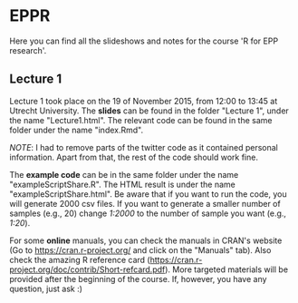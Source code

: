 # EPPR

Here you can find all the slideshows and notes for the course 'R for EPP research'.

## Lecture 1
Lecture 1 took place on the 19 of November 2015, from 12:00 to 13:45 at Utrecht University.
The **slides** can be found in the folder "Lecture 1", under the name "Lecture1.html". The relevant
code can be found in the same folder under the name "index.Rmd".

*NOTE*: I had to remove parts of the twitter code as it contained personal information. Apart from that,
the rest of the code should work fine.

The **example code** can be in the same folder under the name "exampleScriptShare.R". The HTML result
is under the name "exampleScriptShare.html". Be aware that if you want to run the code, you will generate 2000 csv files.
If you want to generate a smaller number of samples (e.g., 20) change *1:2000* to the number of sample you want (e.g., *1:20*).

For some **online** manuals, you can check the manuals in CRAN's website (Go to https://cran.r-project.org/ and click on the "Manuals" tab). Also check the amazing R reference card (https://cran.r-project.org/doc/contrib/Short-refcard.pdf). More targeted materials will be provided after the beginning of the course. If, however, you have any question, just ask :)
